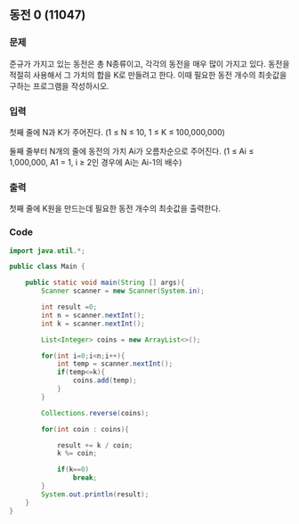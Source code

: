 ## 동전 0 (11047)

### 문제

준규가 가지고 있는 동전은 총 N종류이고, 각각의 동전을 매우 많이 가지고 있다. 동전을 적절히 사용해서 그 가치의 합을 K로 만들려고 한다. 이때 필요한 동전 개수의 최솟값을 구하는 프로그램을 작성하시오. 



### 입력

첫째 줄에 N과 K가 주어진다. (1 ≤ N ≤ 10, 1 ≤ K ≤ 100,000,000)

둘째 줄부터 N개의 줄에 동전의 가치 Ai가 오름차순으로 주어진다. (1 ≤ Ai ≤ 1,000,000, A1 = 1, i ≥ 2인 경우에 Ai는 Ai-1의 배수) 



### 출력

첫째 줄에 K원을 만드는데 필요한 동전 개수의 최솟값을 출력한다.



### Code

```java
import java.util.*;

public class Main {

    public static void main(String [] args){
        Scanner scanner = new Scanner(System.in);

        int result =0;
        int n = scanner.nextInt();
        int k = scanner.nextInt();

        List<Integer> coins = new ArrayList<>();

        for(int i=0;i<n;i++){
            int temp = scanner.nextInt();
            if(temp<=k){
                coins.add(temp);
            }
        }

        Collections.reverse(coins);

        for(int coin : coins){

            result += k / coin;
            k %= coin;

            if(k==0)
                break;
        }
        System.out.println(result);
    }
}

```





